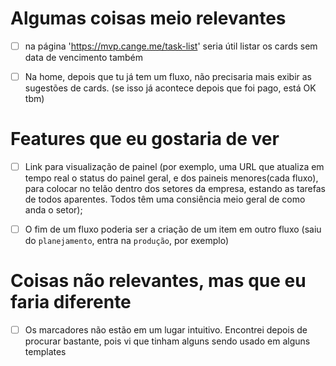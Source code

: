 # Algumas coisas meio relevantes

- [ ] na página 'https://mvp.cange.me/task-list' seria útil listar os cards sem data de vencimento também
- [ ] Na home, depois que tu já tem um fluxo, não precisaria mais exibir as sugestões de cards. (se isso já acontece depois que foi pago, está OK tbm)


# Features que eu gostaria de ver

- [ ] Link para visualização de painel (por exemplo, uma URL que atualiza em tempo real o status do painel geral, e dos paineis menores(cada fluxo), para colocar no telão dentro  dos setores da empresa, estando as tarefas de todos aparentes. Todos têm uma consiência meio geral de como anda o setor);
- [ ] O fim de um fluxo poderia ser a criação de um item em outro fluxo (saiu do `planejamento`, entra na `produção`, por exemplo)


# Coisas não relevantes, mas que eu faria diferente

- [ ] Os marcadores não estão em um lugar intuitivo. Encontrei depois de procurar bastante, pois vi que tinham alguns sendo usado em alguns templates
